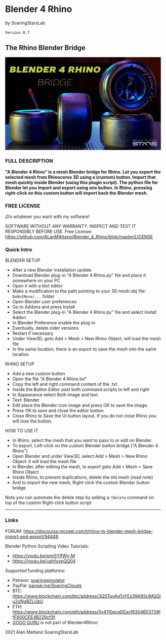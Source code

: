 # Blender 4 Rhino
by SoaringStarsLab


```
Version 0.7
```

## The Rhino Blender Bridge


![This is an image](https://github.com/ALanMAttano/Blender_4_Rhino/blob/master/Blender4RhinoBridge1k.jpg)



### FULL DESCRIPTION

**"A Blender 4 Rhino" is a mesh Blender bridge for Rhino. Let you export the selected mesh from Rhinoceros 3D using a (custom) button. Import that mesh quickly inside Blender (using this plugin script). The python file for Blender let you import and export using one button. In Rhino, pressing right-click on this custom button will import back the Blender mesh.**


### FREE LICENSE

¡Do whatever you want with my software!

SOFTWARE WITHOUT ANY WARRANTY. 
INSPECT AND TEST IT RESPONSIBLY BEFORE USE.
Free License: https://github.com/ALanMAttano/Blender_4_Rhino/blob/master/LICENSE




### Quick Intro

BLENDER SETUP
* After a new Blender installation update
* Download Blender plug-in "A Blender 4 Rhino.py" file and place it somewhere on your PC
* Open it with a text editor
* Make a modification to the path pointing to your 3D mesh.obj file: `DoNotMove/...` folder
* Open Blender user preferences
* Go to Addons and press Install
* Select the Blender plug-in "A Blender 4 Rhino.py" file and select Install Addon
* In Blender Preference enable the plug-in
* Eventually, delete older versions
* Restart if necessary
* Under View3D, goto Add > Mesh > New Rhino Object, will load the mesh file
* In the same location, there is an export to save the mesh into the same location



RHINO SETUP
* Add a new custom button
* Open the file "A Blender 4 Rhino.txt"
* Copy the left and right command content of the .txt 
* Inside the Button Editor past both command scripts to left and right
* In Appearance select Both image and text
* Text: Blender
* Edit place the Blender icon image and press OK to save the image.
* Press OK to save and close the editor button.
* Close Rhino to Save the UI button layout. If you do not close Rhino you will lose the button.



HOW TO USE IT
* In Rhino, select the mesh that you want to pass to or edit on Blender.
* To export, Left-click on the custom Blender button bridge ("A Blender 4 Rhino")
* Open Blender and under View3D, select Add > Mesh > New Rhino Object: it will load the mesh file
* In Blender, after editing the mesh, to export goto Add > Mesh > Save Rhino Object
* Inside Rhino, to prevent duplications, delete the old mesh (read note)
* And to import the new mesh, Right-click the custom Blender button bridge

Note you can automate the delete step by adding a `!Delete` command on top of the custom Right-click button script





-----------------------



### Links
FORUM: https://discourse.mcneel.com/t/rhino-to-blender-mesh-bridge-import-and-export/94448

Blender Python Scripting Video Tutorials: 
* https://youtu.be/pim5YIfWv-M
* https://youtu.be/uahfuypQQ04

Supported funding platforms:
* Patreon: [soaringsimulator](https://patreon.com/soaringsimulator)
* PayPal: [paypal.me/SoaringClouds](http://paypal.me/SoaringClouds)
* BTC: https://www.blockchain.com/btc/address/3QSTuvAqTsYEz39A8SUMQQiu2oNgBZLUbU
* ETH: https://www.blockchain.com/eth/address/0x4110eceDEacf6304B53728ffF600CEE4B229cf3f
* [GOGO GURU](https://assetstore.unity.com/packages/3d/vehicles/land/gogo-allroad-tire-r16-157878) is not part of Blender4Rhino


2021 Alan Mattanó SoaringStarsLab
